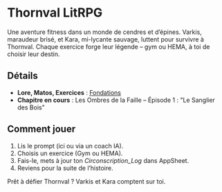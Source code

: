 # Thornval LitRPG
Une aventure fitness dans un monde de cendres et d’épines. Varkis, maraudeur brisé, et Kara, mi-lycante sauvage, luttent pour survivre à Thornval. Chaque exercice forge leur légende – gym ou HEMA, à toi de choisir leur destin.

## Détails
- **Lore, Matos, Exercices** : [Fondations](foundations.md)  
- **Chapitre en cours** : Les Ombres de la Faille – Épisode 1 : "Le Sanglier des Bois"

## Comment jouer
1. Lis le prompt (ici ou via un coach IA).
2. Choisis un exercice (Gym ou HEMA).
3. Fais-le, mets à jour ton *Circonscription_Log* dans AppSheet.
4. Reviens pour la suite de l’histoire.

Prêt à défier Thornval ? Varkis et Kara comptent sur toi.
